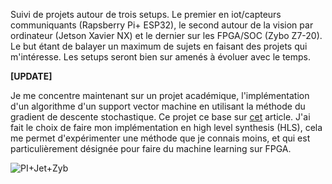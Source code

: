 Suivi de projets autour de trois setups. Le premier en iot/capteurs communiquants (Rapsberry Pi+ ESP32), le second autour de la vision par ordinateur (Jetson Xavier NX) et le dernier sur les FPGA/SOC (Zybo Z7-20). Le but étant de balayer un maximum de sujets en faisant des projets qui m'intéresse. Les setups seront bien sur amenés à évoluer avec le temps.

**[UPDATE]**

Je me concentre maintenant sur un projet académique, l'implémentation d'un algorithme d'un support vector machine en utilisant la méthode du gradient de descente stochastique. Ce projet ce base sur [cet](lopes2019.pdf) article. J'ai fait le choix de faire mon implémentation en high level synthesis (HLS), cela me permet d'expérimenter une méthode que je connais moins, et qui est particulièrement désignée pour faire du machine learning sur FPGA.


![PI+Jet+Zyb](https://user-images.githubusercontent.com/94114676/166684215-9302ad22-f1e8-4103-8958-482a12fbe210.jpg)
